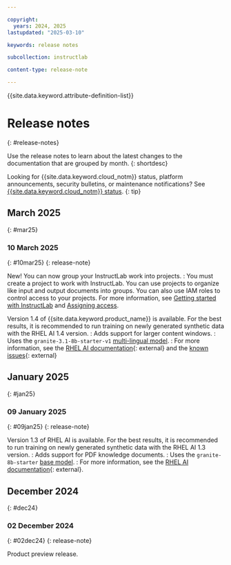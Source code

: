 ```yaml
---

copyright: 
  years: 2024, 2025
lastupdated: "2025-03-10"

keywords: release notes

subcollection: instructlab

content-type: release-note

---
```


{{site.data.keyword.attribute-definition-list}}


# Release notes
{: #release-notes}

Use the release notes to learn about the latest changes to the documentation that are grouped by month.
{: shortdesc}

Looking for {{site.data.keyword.cloud_notm}} status, platform announcements, security bulletins, or maintenance notifications? See [{{site.data.keyword.cloud_notm}} status](https://cloud.ibm.com/status?selected=status).
{: tip}

## March 2025
{: #mar25}



### 10 March 2025
{: #10mar25}
{: release-note}


New! You can now group your InstructLab work into projects.
:   You must create a project to work with InstructLab. You can use projects to organize like input and output documents into groups. You can also use IAM roles to control access to your projects. For more information, see [Getting started with InstructLab](/docs/instructlab?topic=instructlab-getting-started) and [Assigning access](/docs/instructlab?topic=instructlab-getting-started).

Version 1.4 of {{site.data.keyword.product_name}} is available. For the best results, it is recommended to run training on newly generated synthetic data with the RHEL AI 1.4 version.
:   Adds support for larger content windows. 
:   Uses the `granite-3.1-8b-starter-v1` [multi-lingual model](https://catalog.redhat.com/software/containers/rhelai1/granite-3.1-8b-starter-v1/678a6c36aadbb79f1b694786).
:   For more information, see the [RHEL AI documentation](https://docs.redhat.com/en/documentation/red_hat_enterprise_linux_ai/1.4/html/release_notes/rhelai_release_notes#rhelai_release_notes){: external} and the [known issues](https://issues.redhat.com/browse/RHELAI-3604){: external}

## January 2025
{: #jan25}

### 09 January 2025
{: #09jan25}
{: release-note}

Version 1.3 of RHEL AI is available. For the best results, it is recommended to run training on newly generated synthetic data with the RHEL AI 1.3 version.
:   Adds support for PDF knowledge documents. 
:   Uses the `granite-8b-starter` [base model](/docs/instructlab?topic=instructlab-service-settings#training-defaults).
:   For more information, see the [RHEL AI documentation](https://docs.redhat.com/en/documentation/red_hat_enterprise_linux_ai/1.3/html-single/release_notes/index#rhelai_release_notes){: external}.

## December 2024
{: #dec24}

### 02 December 2024
{: #02dec24}
{: release-note}

Product preview release.
